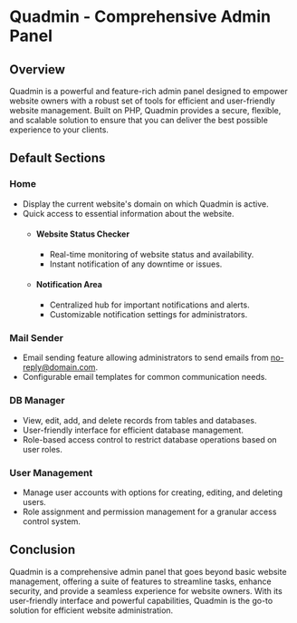 # Quadmin - Comprehensive Admin Panel

## Overview

Quadmin is a powerful and feature-rich admin panel designed to empower website owners with a robust set of tools for efficient and user-friendly website management. Built on PHP, Quadmin provides a secure, flexible, and scalable solution to ensure that you can deliver the best possible experience to your clients.

## Default Sections

### Home

- Display the current website's domain on which Quadmin is active.
- Quick access to essential information about the website.
  - #### Website Status Checker
    - Real-time monitoring of website status and availability.
    - Instant notification of any downtime or issues.
  - #### Notification Area
    - Centralized hub for important notifications and alerts.
    - Customizable notification settings for administrators.

### Mail Sender

- Email sending feature allowing administrators to send emails from no-reply@domain.com.
- Configurable email templates for common communication needs.

### DB Manager

- View, edit, add, and delete records from tables and databases.
- User-friendly interface for efficient database management.
- Role-based access control to restrict database operations based on user roles.

### User Management

- Manage user accounts with options for creating, editing, and deleting users.
- Role assignment and permission management for a granular access control system.

## Conclusion

Quadmin is a comprehensive admin panel that goes beyond basic website management, offering a suite of features to streamline tasks, enhance security, and provide a seamless experience for website owners. With its user-friendly interface and powerful capabilities, Quadmin is the go-to solution for efficient website administration.
